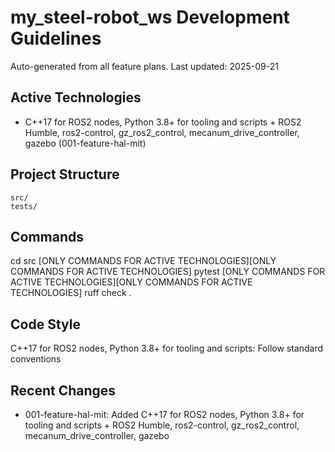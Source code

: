 # my_steel-robot_ws Development Guidelines

Auto-generated from all feature plans. Last updated: 2025-09-21

## Active Technologies
- C++17 for ROS2 nodes, Python 3.8+ for tooling and scripts + ROS2 Humble, ros2-control, gz_ros2_control, mecanum_drive_controller, gazebo (001-feature-hal-mit)

## Project Structure
```
src/
tests/
```

## Commands
cd src [ONLY COMMANDS FOR ACTIVE TECHNOLOGIES][ONLY COMMANDS FOR ACTIVE TECHNOLOGIES] pytest [ONLY COMMANDS FOR ACTIVE TECHNOLOGIES][ONLY COMMANDS FOR ACTIVE TECHNOLOGIES] ruff check .

## Code Style
C++17 for ROS2 nodes, Python 3.8+ for tooling and scripts: Follow standard conventions

## Recent Changes
- 001-feature-hal-mit: Added C++17 for ROS2 nodes, Python 3.8+ for tooling and scripts + ROS2 Humble, ros2-control, gz_ros2_control, mecanum_drive_controller, gazebo

<!-- MANUAL ADDITIONS START -->
<!-- MANUAL ADDITIONS END -->